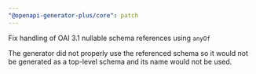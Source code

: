 ```yaml
---
"@openapi-generator-plus/core": patch
---
```


Fix handling of OAI 3.1 nullable schema references using `anyOf`

The generator did not properly use the referenced schema so it would not be generated as a top-level schema
and its name would not be used.
